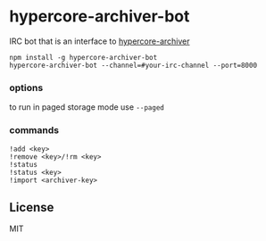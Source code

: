 # hypercore-archiver-bot

IRC bot that is an interface to [hypercore-archiver](https://github.com/mafintosh/hypercore-archiver)

```
npm install -g hypercore-archiver-bot
hypercore-archiver-bot --channel=#your-irc-channel --port=8000
```

### options

to run in paged storage mode use `--paged`

### commands

```
!add <key>
!remove <key>/!rm <key>
!status
!status <key>
!import <archiver-key>
```

## License

MIT
